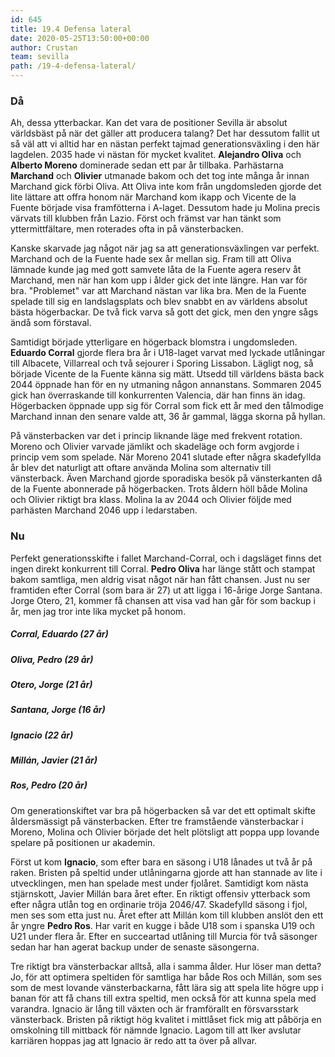 ```yaml
---
id: 645
title: 19.4 Defensa lateral
date: 2020-05-25T13:50:00+00:00
author: Crustan
team: sevilla
path: /19-4-defensa-lateral/
---
```


### Då

Ah, dessa ytterbackar. Kan det vara de positioner Sevilla är absolut världsbäst på när det gäller att producera talang? Det har dessutom fallit ut så väl att vi alltid har en nästan perfekt tajmad generationsväxling i den här lagdelen. 2035 hade vi nästan för mycket kvalitet. **Alejandro Oliva** och **Alberto Moreno** dominerade sedan ett par år tillbaka. Parhästarna **Marchand** och **Olivier** utmanade bakom och det tog inte många år innan Marchand gick förbi Oliva. Att Oliva inte kom från ungdomsleden gjorde det lite lättare att offra honom när Marchand kom ikapp och Vicente de la Fuente började visa framfötterna i A-laget. Dessutom hade ju Molina precis värvats till klubben från Lazio. Först och främst var han tänkt som yttermittfältare, men roterades ofta in på vänsterbacken.

Kanske skarvade jag något när jag sa att generationsväxlingen var perfekt. Marchand och de la Fuente hade sex år mellan sig. Fram till att Oliva lämnade kunde jag med gott samvete låta de la Fuente agera reserv åt Marchand, men när han kom upp i ålder gick det inte längre. Han var för bra. "Problemet" var att Marchand nästan var lika bra. Men de la Fuente spelade till sig en landslagsplats och blev snabbt en av världens absolut bästa högerbackar. De två fick varva så gott det gick, men den yngre sågs ändå som förstaval. 

Samtidigt började ytterligare en högerback blomstra i ungdomsleden. **Eduardo Corral** gjorde flera bra år i U18-laget varvat med lyckade utlåningar till Albacete, Villarreal och två sejourer i Sporing Lissabon. Lägligt nog, så började Vicente de la Fuente känna sig mätt. Utsedd till världens bästa back 2044 öppnade han för en ny utmaning någon annanstans. Sommaren 2045 gick han överraskande till konkurrenten Valencia, där han finns än idag. Högerbacken öppnade upp sig för Corral som fick ett år med den tålmodige Marchand innan den senare valde att, 36 år gammal, lägga skorna på hyllan.

På vänsterbacken var det i princip liknande läge med frekvent rotation. Moreno och Olivier varvade jämlikt och skadeläge och form avgjorde i princip vem som spelade. När Moreno 2041 slutade efter några skadefyllda år blev det naturligt att oftare använda Molina som alternativ till vänsterback. Även Marchand gjorde sporadiska besök på vänsterkanten då de la Fuente abonnerade på högerbacken. Trots åldern höll både Molina och Olivier riktigt bra klass. Molina la av 2044 och Olivier följde med parhästen Marchand 2046 upp i ledarstaben.

### Nu

Perfekt generationsskifte i fallet Marchand-Corral, och i dagsläget finns det ingen direkt konkurrent till Corral. **Pedro Oliva** har länge stått och stampat bakom samtliga, men aldrig visat något när han fått chansen. Just nu ser framtiden efter Corral (som bara är 27) ut att ligga i 16-årige Jorge Santana. Jorge Otero, 21, kommer få chansen att visa vad han går för som backup i år, men jag tror inte lika mycket på honom.

##### Corral, Eduardo (27 år)
##### Oliva, Pedro (29 år)
##### Otero, Jorge (21 år)
##### Santana, Jorge (16 år)
##### Ignacio (22 år)
##### Millán, Javier (21 år)
##### Ros, Pedro (20 år)

Om generationskiftet var bra på högerbacken så var det ett optimalt skifte åldersmässigt på vänsterbacken. Efter tre framstående vänsterbackar i Moreno, Molina och Olivier började det helt plötsligt att poppa upp lovande spelare på positionen ur akademin. 

Först ut kom **Ignacio**, som efter bara en säsong i U18 lånades ut två år på raken. Bristen på speltid under utlåningarna gjorde att han stannade av lite i utvecklingen, men han spelade mest under fjolåret. Samtidigt kom nästa stjärnskott, Javier Millán bara året efter. En riktigt offensiv ytterback som efter några utlån tog en ordinarie tröja 2046/47. Skadefylld säsong i fjol, men ses som etta just nu. Året efter att Millán kom till klubben anslöt den ett år yngre **Pedro Ros**. Har varit en kugge i både U18 som i spanska U19 och U21 under flera år. Efter en succeartad utlåning till Murcia för två säsonger sedan har han agerat backup under de senaste säsongerna. 

Tre riktigt bra vänsterbackar alltså, alla i samma ålder. Hur löser man detta? Jo, för att optimera speltiden för samtliga har både Ros och Millán, som ses som de mest lovande vänsterbackarna, fått lära sig att spela lite högre upp i banan för att få chans till extra speltid, men också för att kunna spela med varandra. Ignacio är lång till växten och är framförallt en försvarsstark vänsterback. Bristen på riktigt hög kvalitet i mittlåset fick mig att påbörja en omskolning till mittback för nämnde Ignacio. Lagom till att Iker avslutar karriären hoppas jag att Ignacio är redo att ta över på allvar.
